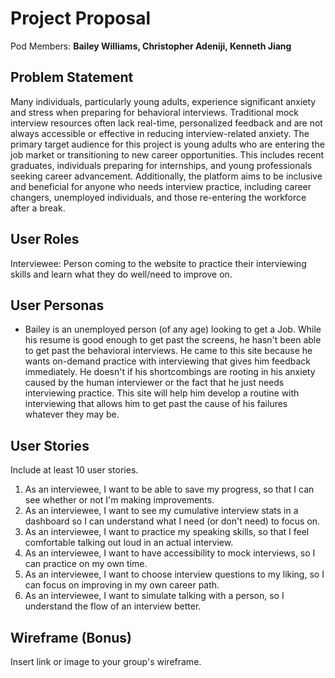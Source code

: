 # Project Proposal

Pod Members: **Bailey Williams, Christopher Adeniji, Kenneth Jiang**

## Problem Statement

Many individuals, particularly young adults, experience significant anxiety and stress when preparing for behavioral interviews. Traditional mock interview resources often lack real-time, personalized feedback and are not always accessible or effective in reducing interview-related anxiety. The primary target audience for this project is young adults who are entering the job market or transitioning to new career opportunities. This includes recent graduates, individuals preparing for internships, and young professionals seeking career advancement. Additionally, the platform aims to be inclusive and beneficial for anyone who needs interview practice, including career changers, unemployed individuals, and those re-entering the workforce after a break.

## User Roles

Interviewee: Person coming to the website to practice their interviewing skills and learn what they do well/need to improve on.

## User Personas

- Bailey is an unemployed person (of any age) looking to get a Job. While his resume is good enough to get past the screens, he hasn't been able to get past the behavioral interviews. He came to this site because he wants on-demand practice with interviewing that gives him feedback immediately. He doesn't if his shortcombings are rooting in his anxiety caused by the human interviewer or the fact that he just needs interviewing practice. This site will help him develop a routine with interviewing that allows him to get past the cause of his failures whatever they may be. 

## User Stories

Include at least 10 user stories.

1. As an interviewee, I want to be able to save my progress, so that I can see whether or not I'm making improvements.
2. As an interviewee, I want to see my cumulative interview stats in a dashboard so I can understand what I need (or don't need) to focus on.
3. As an interviewee, I want to practice my speaking skills, so that I feel comfortable talking out loud in an actual interview.
4. As an interviewee, I want to have accessibility to mock interviews, so I can practice on my own time.
5. As an interviewee, I want to choose interview questions to my liking, so I can focus on improving in my own career path.
6. As an interviewee, I want to simulate talking with a person, so I understand the flow of an interview better.


## Wireframe (Bonus)

Insert link or image to your group's wireframe. 
